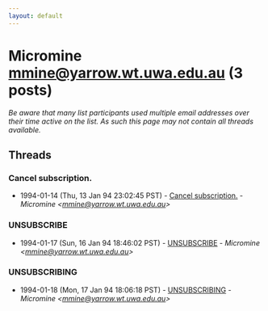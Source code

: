 ```yaml
---
layout: default
---
```


# Micromine <mmine@yarrow.wt.uwa.edu.au> (3 posts)

_Be aware that many list participants used multiple email addresses over their time active on the list. As such this page may not contain all threads available._

## Threads

### Cancel subscription.
+ 1994-01-14 (Thu, 13 Jan 94 23:02:45 PST) - [Cancel subscription.](/archive/1994/01/38ff36dfbc375a80d20c04ad2343de0d73188f163b88c19a0252ddcd431bdba5) - _Micromine \<mmine@yarrow.wt.uwa.edu.au\>_

### UNSUBSCRIBE
+ 1994-01-17 (Sun, 16 Jan 94 18:46:02 PST) - [UNSUBSCRIBE](/archive/1994/01/5e30f2e15689e6922fd0eb5fdf5913fe01cd81fc2eff82731b00b143c08832e9) - _Micromine \<mmine@yarrow.wt.uwa.edu.au\>_

### UNSUBSCRIBING
+ 1994-01-18 (Mon, 17 Jan 94 18:06:18 PST) - [UNSUBSCRIBING](/archive/1994/01/33387e5dccb1756d941cccadab25a293d1874b6eee6389e5522f8181a5cd4022) - _Micromine \<mmine@yarrow.wt.uwa.edu.au\>_


